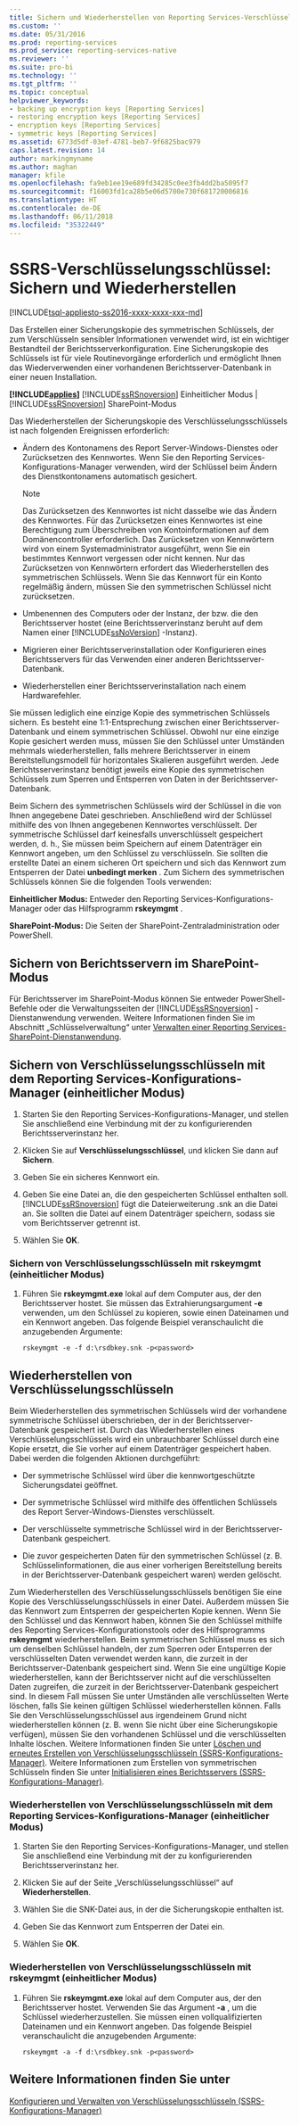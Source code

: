 ```yaml
---
title: Sichern und Wiederherstellen von Reporting Services-Verschlüsselungsschlüsseln | Microsoft-Dokumentation
ms.custom: ''
ms.date: 05/31/2016
ms.prod: reporting-services
ms.prod_service: reporting-services-native
ms.reviewer: ''
ms.suite: pro-bi
ms.technology: ''
ms.tgt_pltfrm: ''
ms.topic: conceptual
helpviewer_keywords:
- backing up encryption keys [Reporting Services]
- restoring encryption keys [Reporting Services]
- encryption keys [Reporting Services]
- symmetric keys [Reporting Services]
ms.assetid: 6773d5df-03ef-4781-beb7-9f6825bac979
caps.latest.revision: 14
author: markingmyname
ms.author: maghan
manager: kfile
ms.openlocfilehash: fa9eb1ee19e689fd34285c0ee3fb4dd2ba5095f7
ms.sourcegitcommit: f16003fd1ca28b5e06d5700e730f681720006816
ms.translationtype: HT
ms.contentlocale: de-DE
ms.lasthandoff: 06/11/2018
ms.locfileid: "35322449"
---
```

# <a name="ssrs-encryption-keys---back-up-and-restore-encryption-keys"></a>SSRS-Verschlüsselungsschlüssel: Sichern und Wiederherstellen
[!INCLUDE[tsql-appliesto-ss2016-xxxx-xxxx-xxx-md](../../includes/tsql-appliesto-ss2016-xxxx-xxxx-xxx-md.md)]

  Das Erstellen einer Sicherungskopie des symmetrischen Schlüssels, der zum Verschlüsseln sensibler Informationen verwendet wird, ist ein wichtiger Bestandteil der Berichtsserverkonfiguration. Eine Sicherungskopie des Schlüssels ist für viele Routinevorgänge erforderlich und ermöglicht Ihnen das Wiederverwenden einer vorhandenen Berichtsserver-Datenbank in einer neuen Installation.  
  
 **[!INCLUDE[applies](../../includes/applies-md.md)]**  [!INCLUDE[ssRSnoversion](../../includes/ssrsnoversion-md.md)] Einheitlicher Modus | [!INCLUDE[ssRSnoversion](../../includes/ssrsnoversion-md.md)] SharePoint-Modus  
  
 Das Wiederherstellen der Sicherungskopie des Verschlüsselungsschlüssels ist nach folgenden Ereignissen erforderlich:  
  
-   Ändern des Kontonamens des Report Server-Windows-Dienstes oder Zurücksetzen des Kennwortes. Wenn Sie den Reporting Services-Konfigurations-Manager verwenden, wird der Schlüssel beim Ändern des Dienstkontonamens automatisch gesichert.  
  
    > [!NOTE]
    > Das Zurücksetzen des Kennwortes ist nicht dasselbe wie das Ändern des Kennwortes. Für das Zurücksetzen eines Kennwortes ist eine Berechtigung zum Überschreiben von Kontoinformationen auf dem Domänencontroller erforderlich. Das Zurücksetzen von Kennwörtern wird von einem Systemadministrator ausgeführt, wenn Sie ein bestimmtes Kennwort vergessen oder nicht kennen. Nur das Zurücksetzen von Kennwörtern erfordert das Wiederherstellen des symmetrischen Schlüssels. Wenn Sie das Kennwort für ein Konto regelmäßig ändern, müssen Sie den symmetrischen Schlüssel nicht zurücksetzen.  
  
-   Umbenennen des Computers oder der Instanz, der bzw. die den Berichtsserver hostet (eine Berichtsserverinstanz beruht auf dem Namen einer [!INCLUDE[ssNoVersion](../../includes/ssnoversion-md.md)] -Instanz).  
  
-   Migrieren einer Berichtsserverinstallation oder Konfigurieren eines Berichtsservers für das Verwenden einer anderen Berichtsserver-Datenbank.  
  
-   Wiederherstellen einer Berichtsserverinstallation nach einem Hardwarefehler.  
  
 Sie müssen lediglich eine einzige Kopie des symmetrischen Schlüssels sichern. Es besteht eine 1:1-Entsprechung zwischen einer Berichtsserver-Datenbank und einem symmetrischen Schlüssel. Obwohl nur eine einzige Kopie gesichert werden muss, müssen Sie den Schlüssel unter Umständen mehrmals wiederherstellen, falls mehrere Berichtsserver in einem Bereitstellungsmodell für horizontales Skalieren ausgeführt werden. Jede Berichtsserverinstanz benötigt jeweils eine Kopie des symmetrischen Schlüssels zum Sperren und Entsperren von Daten in der Berichtsserver-Datenbank.

 Beim Sichern des symmetrischen Schlüssels wird der Schlüssel in die von Ihnen angegebene Datei geschrieben. Anschließend wird der Schlüssel mithilfe des von Ihnen angegebenen Kennwortes verschlüsselt. Der symmetrische Schlüssel darf keinesfalls unverschlüsselt gespeichert werden, d. h., Sie müssen beim Speichern auf einem Datenträger ein Kennwort angeben, um den Schlüssel zu verschlüsseln. Sie sollten die erstellte Datei an einem sicheren Ort speichern und sich das Kennwort zum Entsperren der Datei **unbedingt merken** . Zum Sichern des symmetrischen Schlüssels können Sie die folgenden Tools verwenden:  
  
 **Einheitlicher Modus:** Entweder den Reporting Services-Konfigurations-Manager oder das Hilfsprogramm **rskeymgmt** .  
  
 **SharePoint-Modus:** Die Seiten der SharePoint-Zentraladministration oder PowerShell.  
  
##  <a name="bkmk_backup_sharepoint"></a> Sichern von Berichtsservern im SharePoint-Modus  
 Für Berichtsserver im SharePoint-Modus können Sie entweder PowerShell-Befehle oder die Verwaltungsseiten der [!INCLUDE[ssRSnoversion](../../includes/ssrsnoversion-md.md)] -Dienstanwendung verwenden. Weitere Informationen finden Sie im Abschnitt „Schlüsselverwaltung“ unter [Verwalten einer Reporting Services-SharePoint-Dienstanwendung](../../reporting-services/report-server-sharepoint/manage-a-reporting-services-sharepoint-service-application.md).  
  
##  <a name="bkmk_backup_configuration_manager"></a> Sichern von Verschlüsselungsschlüsseln mit dem Reporting Services-Konfigurations-Manager (einheitlicher Modus)  
  
1.  Starten Sie den Reporting Services-Konfigurations-Manager, und stellen Sie anschließend eine Verbindung mit der zu konfigurierenden Berichtsserverinstanz her.  
  
2.  Klicken Sie auf **Verschlüsselungsschlüssel**, und klicken Sie dann auf **Sichern**.  
  
3.  Geben Sie ein sicheres Kennwort ein.  
  
4.  Geben Sie eine Datei an, die den gespeicherten Schlüssel enthalten soll. [!INCLUDE[ssRSnoversion](../../includes/ssrsnoversion-md.md)] fügt die Dateierweiterung .snk an die Datei an. Sie sollten die Datei auf einem Datenträger speichern, sodass sie vom Berichtsserver getrennt ist.  
  
5.  Wählen Sie **OK**.  
  
###  <a name="bkmk_backup_rskeymgmt"></a> Sichern von Verschlüsselungsschlüsseln mit rskeymgmt (einheitlicher Modus)  
  
1.  Führen Sie **rskeymgmt.exe** lokal auf dem Computer aus, der den Berichtsserver hostet. Sie müssen das Extrahierungsargument **-e** verwenden, um den Schlüssel zu kopieren, sowie einen Dateinamen und ein Kennwort angeben. Das folgende Beispiel veranschaulicht die anzugebenden Argumente:  
  
    ```  
    rskeymgmt -e -f d:\rsdbkey.snk -p<password>  
    ```  
  
## <a name="restore-encryption-keys"></a>Wiederherstellen von Verschlüsselungsschlüsseln  
 Beim Wiederherstellen des symmetrischen Schlüssels wird der vorhandene symmetrische Schlüssel überschrieben, der in der Berichtsserver-Datenbank gespeichert ist. Durch das Wiederherstellen eines Verschlüsselungsschlüssels wird ein unbrauchbarer Schlüssel durch eine Kopie ersetzt, die Sie vorher auf einem Datenträger gespeichert haben. Dabei werden die folgenden Aktionen durchgeführt:  
  
-   Der symmetrische Schlüssel wird über die kennwortgeschützte Sicherungsdatei geöffnet.  
  
-   Der symmetrische Schlüssel wird mithilfe des öffentlichen Schlüssels des Report Server-Windows-Dienstes verschlüsselt.  
  
-   Der verschlüsselte symmetrische Schlüssel wird in der Berichtsserver-Datenbank gespeichert.  
  
-   Die zuvor gespeicherten Daten für den symmetrischen Schlüssel (z. B. Schlüsselinformationen, die aus einer vorherigen Bereitstellung bereits in der Berichtsserver-Datenbank gespeichert waren) werden gelöscht.  
  
 Zum Wiederherstellen des Verschlüsselungsschlüssels benötigen Sie eine Kopie des Verschlüsselungsschlüssels in einer Datei. Außerdem müssen Sie das Kennwort zum Entsperren der gespeicherten Kopie kennen. Wenn Sie den Schlüssel und das Kennwort haben, können Sie den Schlüssel mithilfe des Reporting Services-Konfigurationstools oder des Hilfsprogramms **rskeymgmt** wiederherstellen. Beim symmetrischen Schlüssel muss es sich um denselben Schlüssel handeln, der zum Sperren oder Entsperren der verschlüsselten Daten verwendet werden kann, die zurzeit in der Berichtsserver-Datenbank gespeichert sind. Wenn Sie eine ungültige Kopie wiederherstellen, kann der Berichtsserver nicht auf die verschlüsselten Daten zugreifen, die zurzeit in der Berichtsserver-Datenbank gespeichert sind. In diesem Fall müssen Sie unter Umständen alle verschlüsselten Werte löschen, falls Sie keinen gültigen Schlüssel wiederherstellen können. Falls Sie den Verschlüsselungsschlüssel aus irgendeinem Grund nicht wiederherstellen können (z. B. wenn Sie nicht über eine Sicherungskopie verfügen), müssen Sie den vorhandenen Schlüssel und die verschlüsselten Inhalte löschen. Weitere Informationen finden Sie unter [Löschen und erneutes Erstellen von Verschlüsselungsschlüsseln (SSRS-Konfigurations-Manager)](../../reporting-services/install-windows/ssrs-encryption-keys-delete-and-re-create-encryption-keys.md). Weitere Informationen zum Erstellen von symmetrischen Schlüsseln finden Sie unter [Initialisieren eines Berichtsservers &#40;SSRS-Konfigurations-Manager&#41;](../../reporting-services/install-windows/ssrs-encryption-keys-initialize-a-report-server.md).  
  
###  <a name="bkmk_restore_configuration_manager"></a> Wiederherstellen von Verschlüsselungsschlüsseln mit dem Reporting Services-Konfigurations-Manager (einheitlicher Modus)  
  
1.  Starten Sie den Reporting Services-Konfigurations-Manager, und stellen Sie anschließend eine Verbindung mit der zu konfigurierenden Berichtsserverinstanz her.  
  
2.  Klicken Sie auf der Seite „Verschlüsselungsschlüssel“ auf **Wiederherstellen**.  
  
3.  Wählen Sie die SNK-Datei aus, in der die Sicherungskopie enthalten ist.  
  
4.  Geben Sie das Kennwort zum Entsperren der Datei ein.  
  
5.  Wählen Sie **OK**. 
  
###  <a name="bkmk_restore_rskeymgmt"></a> Wiederherstellen von Verschlüsselungsschlüsseln mit rskeymgmt (einheitlicher Modus)  
  
1.  Führen Sie **rskeymgmt.exe** lokal auf dem Computer aus, der den Berichtsserver hostet. Verwenden Sie das Argument **-a** , um die Schlüssel wiederherzustellen. Sie müssen einen vollqualifizierten Dateinamen und ein Kennwort angeben. Das folgende Beispiel veranschaulicht die anzugebenden Argumente:  
  
    ```  
    rskeymgmt -a -f d:\rsdbkey.snk -p<password>  
    ```  
  
## <a name="see-also"></a>Weitere Informationen finden Sie unter  
 [Konfigurieren und Verwalten von Verschlüsselungsschlüsseln &#40;SSRS-Konfigurations-Manager&#41;](../../reporting-services/install-windows/ssrs-encryption-keys-manage-encryption-keys.md)  
  
  
